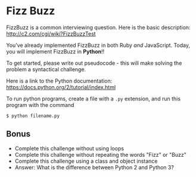 # Fizz Buzz

FizzBuzz is a common interviewing question. Here is the basic description: http://c2.com/cgi/wiki?FizzBuzzTest

You’ve already implemented FizzBuzz in both Ruby *and* JavaScript. Today, you will implement FizzBuzz in **Python**!!

To get started, please write out pseudocode - this will make solving the problem a syntactical challenge.

Here is a link to the Python documentation: https://docs.python.org/2/tutorial/index.html

To run python programs, create a file with a `.py` extension, and run this program with the command 

    $ python filename.py

## Bonus

- Complete this challenge without using loops 
- Complete this challenge without repeating the words "Fizz" or "Buzz"
- Complete this challenge using a class and object instance
- Answer: What is the difference between Python 2 and Python 3?